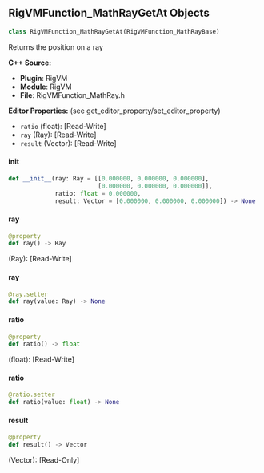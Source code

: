## RigVMFunction_MathRayGetAt Objects

```python
class RigVMFunction_MathRayGetAt(RigVMFunction_MathRayBase)
```

Returns the position on a ray

**C++ Source:**

- **Plugin**: RigVM
- **Module**: RigVM
- **File**: RigVMFunction_MathRay.h

**Editor Properties:** (see get_editor_property/set_editor_property)

- ``ratio`` (float):  [Read-Write]
- ``ray`` (Ray):  [Read-Write]
- ``result`` (Vector):  [Read-Write]

<a id="unreal.RigVMFunction_MathRayGetAt.__init__"></a>

#### __init__

```python
def __init__(ray: Ray = [[0.000000, 0.000000, 0.000000],
                         [0.000000, 0.000000, 0.000000]],
             ratio: float = 0.000000,
             result: Vector = [0.000000, 0.000000, 0.000000]) -> None
```

<a id="unreal.RigVMFunction_MathRayGetAt.ray"></a>

#### ray

```python
@property
def ray() -> Ray
```

(Ray):  [Read-Write]

<a id="unreal.RigVMFunction_MathRayGetAt.ray"></a>

#### ray

```python
@ray.setter
def ray(value: Ray) -> None
```

<a id="unreal.RigVMFunction_MathRayGetAt.ratio"></a>

#### ratio

```python
@property
def ratio() -> float
```

(float):  [Read-Write]

<a id="unreal.RigVMFunction_MathRayGetAt.ratio"></a>

#### ratio

```python
@ratio.setter
def ratio(value: float) -> None
```

<a id="unreal.RigVMFunction_MathRayGetAt.result"></a>

#### result

```python
@property
def result() -> Vector
```

(Vector):  [Read-Only]

<a id="unreal.RigVMFunction_MathRayTransform"></a>
